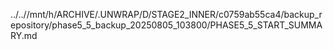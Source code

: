 ../..//mnt/h/ARCHIVE/.UNWRAP/D/STAGE2_INNER/c0759ab55ca4/backup_repository/phase5_5_backup_20250805_103800/PHASE5_5_START_SUMMARY.md